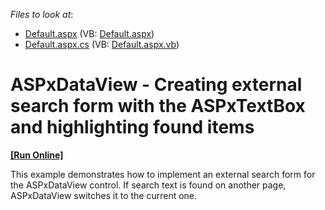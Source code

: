 <!-- default file list -->
*Files to look at*:

* [Default.aspx](./CS/WebSite/Default.aspx) (VB: [Default.aspx](./VB/WebSite/Default.aspx))
* [Default.aspx.cs](./CS/WebSite/Default.aspx.cs) (VB: [Default.aspx.vb](./VB/WebSite/Default.aspx.vb))
<!-- default file list end -->
# ASPxDataView - Creating external search form with the ASPxTextBox and highlighting found items
<!-- run online -->
**[[Run Online]](https://codecentral.devexpress.com/e4538/)**
<!-- run online end -->


<p>This example demonstrates how to implement an external search form for the ASPxDataView control. If search text is found on another page, ASPxDataView switches it to the current one.</p>

<br/>


